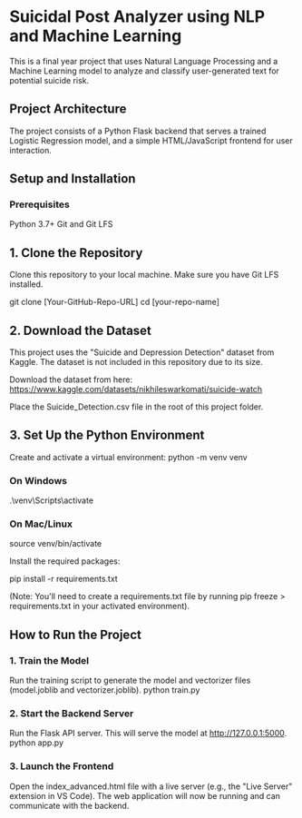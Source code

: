 # Suicidal Post Analyzer using NLP and Machine Learning
This is a final year project that uses Natural Language Processing and a Machine Learning model to analyze and classify user-generated text for potential suicide risk.

## Project Architecture
The project consists of a Python Flask backend that serves a trained Logistic Regression model, and a simple HTML/JavaScript frontend for user interaction.

## Setup and Installation
### Prerequisites
Python 3.7+
Git and Git LFS

## 1. Clone the Repository
Clone this repository to your local machine. Make sure you have Git LFS installed.

git clone [Your-GitHub-Repo-URL]
cd [your-repo-name]

## 2. Download the Dataset
This project uses the "Suicide and Depression Detection" dataset from Kaggle. The dataset is not included in this repository due to its size.

Download the dataset from here: https://www.kaggle.com/datasets/nikhileswarkomati/suicide-watch

Place the Suicide_Detection.csv file in the root of this project folder.

## 3. Set Up the Python Environment
Create and activate a virtual environment:
python -m venv venv

### On Windows
.\venv\Scripts\activate
### On Mac/Linux
source venv/bin/activate

Install the required packages:

pip install -r requirements.txt

(Note: You'll need to create a requirements.txt file by running pip freeze > requirements.txt in your activated environment).

## How to Run the Project
### 1. Train the Model
Run the training script to generate the model and vectorizer files (model.joblib and vectorizer.joblib).
python train.py

### 2. Start the Backend Server
Run the Flask API server. This will serve the model at http://127.0.0.1:5000.
python app.py

### 3. Launch the Frontend
Open the index_advanced.html file with a live server (e.g., the "Live Server" extension in VS Code).
The web application will now be running and can communicate with the backend.